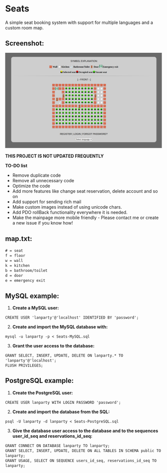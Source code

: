# Seats
A simple seat booking system with support for multiple languages and a custom room map.

## Screenshot:
![Screenshot](https://github.com/frebergguru/Seats-pdo-intl/raw/main/img/screenshot.png)

**THIS PROJECT IS NOT UPDATED FREQUENTLY**

**TO-DO list**
* Remove duplicate code
* Remove all unnecessary code
* Optimize the code
* Add more features like change seat reservation, delete account and so on
* Add support for sending rich mail
* Make custom images instead of using unicode chars.
* Add PDO rollBack functionality everywhere it is needed.
* Make the mainpage more mobile friendly - Please contact me or create a new issue if you know how!

## map.txt:
```
# = seat
f = floor
w = wall
k = kitchen
b = bathroom/toilet
d = door
e = emergency exit
```

## MySQL example:

1. **Create a MySQL user:**
```mysql
CREATE USER 'lanparty'@'localhost' IDENTIFIED BY 'password';
```

2. **Create and import the MySQL database with:**
```shell
mysql -u lanparty -p < Seats-MySQL.sql
```
3. **Grant the user access to the database:**
```mysql
GRANT SELECT, INSERT, UPDATE, DELETE ON lanparty.* TO 'lanparty'@'localhost';
FLUSH PRIVILEGES;
```

## PostgreSQL example:

1. **Create the PostgreSQL user:**
```pgsql
CREATE USER lanparty WITH LOGIN PASSWORD 'password';
```

2. **Create and import the database from the SQL:**
```shell
psql -U lanparty -d lanparty < Seats-PostgreSQL.sql
```

3. **Give the database user access to the database and to the sequences user_id_seq and reservations_id_seq:**
```pgsql
GRANT CONNECT ON DATABASE lanparty TO lanparty;
GRANT SELECT, INSERT, UPDATE, DELETE ON ALL TABLES IN SCHEMA public TO lanparty;
GRANT USAGE, SELECT ON SEQUENCE users_id_seq, reservations_id_seq TO lanparty;
```
